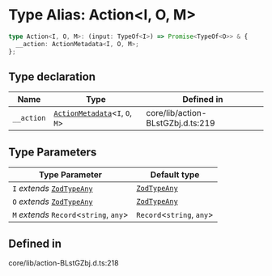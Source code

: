 # Type Alias: Action\<I, O, M\>

```ts
type Action<I, O, M>: (input: TypeOf<I>) => Promise<TypeOf<O>> & {
  __action: ActionMetadata<I, O, M>;
};
```

## Type declaration

| Name | Type | Defined in |
| ------ | ------ | ------ |
| `__action` | [`ActionMetadata`](../interfaces/ActionMetadata.md)\<`I`, `O`, `M`\> | core/lib/action-BLstGZbj.d.ts:219 |

## Type Parameters

| Type Parameter | Default type |
| ------ | ------ |
| `I` *extends* [`ZodTypeAny`](../namespaces/z/type-aliases/ZodTypeAny.md) | [`ZodTypeAny`](../namespaces/z/type-aliases/ZodTypeAny.md) |
| `O` *extends* [`ZodTypeAny`](../namespaces/z/type-aliases/ZodTypeAny.md) | [`ZodTypeAny`](../namespaces/z/type-aliases/ZodTypeAny.md) |
| `M` *extends* `Record`\<`string`, `any`\> | `Record`\<`string`, `any`\> |

## Defined in

core/lib/action-BLstGZbj.d.ts:218
